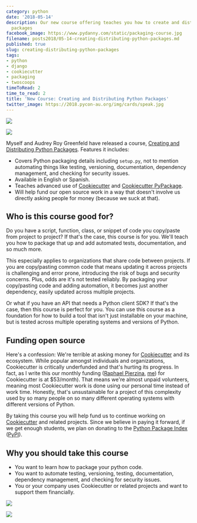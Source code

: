 ```yaml
---
category: python
date: '2018-05-14'
description: Our new course offering teaches you how to create and distributing Python
  packages
facebook_image: https://www.pydanny.com/static/packaging-course.jpg
filename: posts2018/05-14-creating-distributing-python-packages.md
published: true
slug: creating-distributing-python-packages
tags:
- python
- django
- cookiecutter
- packaging
- twoscoops
timeToRead: 2
time_to_read: 2
title: 'New Course: Creating and Distributing Python Packages'
twitter_image: https://2018.pycon-au.org/img/cards/speak.jpg
---
```


<div class="ui basic center aligned segment">
<div class="ui medium images">
<a href="https://courses.twoscoopspress.com/courses/creating-and-distributing-python-packages"><img src="https://www.pydanny.com/static/packaging-course.jpg"></a>

<a href="https://courses.twoscoopspress.com/courses/creating-and-distributing-python-packages-es"><img src="https://www.pydanny.com/static/packaging-course-es.jpg"></a>
</div>
</div>

Myself and Audrey Roy Greenfeld have released a course, [Creating and Distributing Python Packages](https://courses.twoscoopspress.com/courses/creating-and-distributing-python-packages). Features it includes:

* Covers Python packaging details including `setup.py`, not to mention automating things like testing, versioning, documentation, dependency management, and checking for security issues.
* Available in English or Spanish.
* Teaches advanced use of [Cookiecutter](https://github.com/audreyr/cookiecutter) and [Cookiecutter PyPackage](https://github.com/audreyr/cookiecutter-pypackage).
* Will help fund our open source work in a way that doesn't involve us directly asking people for money (because we suck at that).

## Who is this course good for?

Do you have a script, function, class, or snippet of code you copy/paste from project to project? If that's the case, this course is for you. We'll teach you how to package that up and add automated tests, documentation, and so much more.

This especially applies to organizations that share code between projects. If you are copy/pasting common code that means updating it across projects is challenging and error prone, introducing the risk of bugs and security concerns. Plus, odds are it's not tested reliably. By packaging your copy/pasting code and adding automation, it becomes just another dependency, easily updated across multiple projects.

Or what if you have an API that needs a Python client SDK? If that's the case, then this course is perfect for you. You can use this course as a foundation for how to build a tool that isn't just installable on your machine, but is tested across multiple operating systems and versions of Python.

## Funding open source

Here's a confession: We're terrible at asking money for [Cookiecutter](https://github.com/audreyr/cookiecutter) and its ecosystem.  While popular amongst individuals and organizations, Cookiecutter is critically underfunded and that's hurting its progress. In fact, as I write this our monthly funding ([Raphael Pierzina](https://www.patreon.com/hackebrot), [me](https://www.patreon.com/danielroygreenfeld)) for Cookiecutter is at $53/month). That means we're almost unpaid volunteers, meaning most Cookiecutter work is done using our personal time instead of work time. Honestly, that's unsustainable for a project of this complexity used by so many people on so many different operating systems with different versions of Python.

By taking this course you will help fund us to continue working on [Cookiecutter](https://github.com/audreyr/cookiecutter) and related projects. Since we believe in paying it forward, if we get enough students, we plan on donating to the [Python Package Index](https://pypi.org/) ([PyPI](https://pypi.org/)).

## Why you should take this course

* You want to learn how to package your python code.
* You want to automate testing, versioning, testing, documentation, dependency management, and checking for security issues.
* You or your company uses Cookiecutter or related projects and want to support them financially.

<div class="ui basic center aligned segment">
<div class="ui medium images">
<a href="https://courses.twoscoopspress.com/courses/creating-and-distributing-python-packages"><img src="https://www.pydanny.com/static/packaging-course.jpg"></a>

<a href="https://courses.twoscoopspress.com/courses/creating-and-distributing-python-packages-es"><img src="https://www.pydanny.com/static/packaging-course-es.jpg"></a>
</div>
</div>
